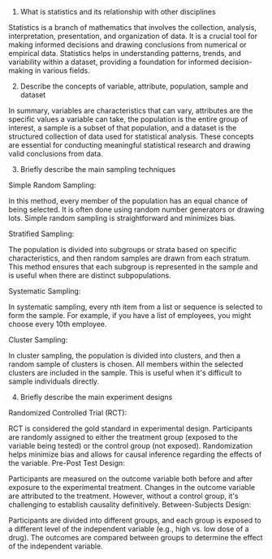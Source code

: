 1. What is statistics and its relationship with other disciplines

Statistics is a branch of mathematics that involves the collection, analysis, interpretation, presentation, and organization of data. It is a crucial tool for making informed decisions and drawing conclusions from numerical or empirical data. Statistics helps in understanding patterns, trends, and variability within a dataset, providing a foundation for informed decision-making in various fields.


2. Describe the concepts of variable, attribute, population, sample and dataset

In summary, variables are characteristics that can vary, attributes are the specific values a variable can take, the population is the entire group of interest, a sample is a subset of that population, and a dataset is the structured collection of data used for statistical analysis. These concepts are essential for conducting meaningful statistical research and drawing valid conclusions from data.


3. Briefly describe the main sampling techniques

Simple Random Sampling:

In this method, every member of the population has an equal chance of being selected. It is often done using random number generators or drawing lots. Simple random sampling is straightforward and minimizes bias.

Stratified Sampling:

The population is divided into subgroups or strata based on specific characteristics, and then random samples are drawn from each stratum. This method ensures that each subgroup is represented in the sample and is useful when there are distinct subpopulations.

Systematic Sampling:

In systematic sampling, every nth item from a list or sequence is selected to form the sample. For example, if you have a list of employees, you might choose every 10th employee.

Cluster Sampling:

In cluster sampling, the population is divided into clusters, and then a random sample of clusters is chosen. All members within the selected clusters are included in the sample. This is useful when it's difficult to sample individuals directly.


4. Briefly describe the main experiment designs

Randomized Controlled Trial (RCT):

RCT is considered the gold standard in experimental design. Participants are randomly assigned to either the treatment group (exposed to the variable being tested) or the control group (not exposed). Randomization helps minimize bias and allows for causal inference regarding the effects of the variable.
Pre-Post Test Design:

Participants are measured on the outcome variable both before and after exposure to the experimental treatment. Changes in the outcome variable are attributed to the treatment. However, without a control group, it's challenging to establish causality definitively.
Between-Subjects Design:

Participants are divided into different groups, and each group is exposed to a different level of the independent variable (e.g., high vs. low dose of a drug). The outcomes are compared between groups to determine the effect of the independent variable.
